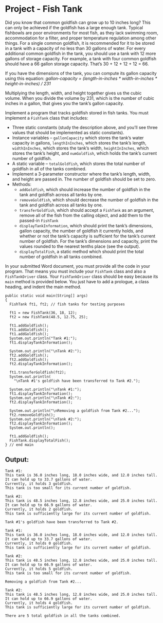 # Project - Fish Tank
Did you know that common goldfish can grow up to 10 inches long? This can only be achieved if the goldfish has a large enough tank. Typical fishbowls are poor environments for most fish, as they lack swimming room, accommodation for a filter, and proper temperature regulation among other things. For a single common goldfish, it is recommended for it to be stored in a tank with a capacity of no less than 30 gallons of water. For every additional common goldfish in the tank, you should use a tank with 12 more gallons of storage capacity. For example, a tank with four common goldfish should have a 66 gallon storage capacity. That’s 30 + 12 + 12 + 12 = 66.

If you have the dimensions of the tank, you can compute its gallon capacity using this equation:
*gallon-capacity = (length-in-inches * width-in-inches * height-in-inches) / 231*

Multiplying the length, width, and height together gives us the cubic volume. When you divide the volume by 231, which is the number of cubic inches in a gallon, that gives you the tank’s gallon capacity.

Implement a program that tracks goldfish stored in fish tanks. You must implement a ```FishTank``` class that includes:

- Three static constants (study the description above, and you’ll see three values that should be implemented as static constants).
- Instance variables – ```gallonCapacity``` which stores the tank’s water capacity in gallons, ```lengthInInches```, which stores the tank’s length, ```widthInInches```, which stores the tank’s width, ```heightInInches```, which stores the tank’s height, and ```numGoldfish```, which holds the tank’s current number of goldfish.
- A static variable – ```totalGoldfish```, which stores the total number of goldfish in all of the tanks combined.
- Implement a 3-parameter constructor where the tank’s length, width, and height are passed in. The number of goldfish should be set to zero.
- Methods:
    - ```addGoldfish```, which should increase the number of goldfish in the tank and goldfish across all tanks by one.
    - ```removeGoldfish```, which should decrease the number of goldfish in the tank and goldfish across all tanks by one.
    - ```transferGoldfish```, which should accept a ```FishTank``` as an argument, remove all of the fish from the calling object, and add them to the passed-in ```FishTank```
    - ```displayTankInformation```, which should print the tank’s dimensions, gallon capacity, the number of goldfish it currently holds, and whether or not the tank’s capacity is sufficient for the tank’s current number of goldfish. For the tank’s dimensions and capacity, print the values rounded to the nearest tenths place (see the output).
    - ```displayTotalFish```, a static method which should print the total number of goldfish in all tanks combined.

In your submitted Word document, you must provide all the code in your program. That means you must include your ```FishTank``` class and also a ```FishTankDriver``` class. Your ```FishTankDriver``` class should be easy because its ```main``` method is provided below. You just have to add a prologue, a class heading, and indent the main method.
```
public static void main(String[] args)
{
  FishTank ft1, ft2; // fish tanks for testing purposes

  ft1 = new FishTank(36, 18, 12);
  ft2 = new FishTank(48.5, 12.75, 25);

  ft1.addGoldfish();
  ft1.addGoldfish();
  ft1.addGoldfish();
  System.out.println("Tank #1:");
  ft1.displayTankInformation();

  System.out.println("\nTank #2:");
  ft2.addGoldfish();
  ft2.addGoldfish();
  ft2.displayTankInformation();

  ft1.transferGoldfish(ft2);
  System.out.println(
    "\nTank #1's goldfish have been transferred to Tank #2.");

  System.out.println("\nTank #1:");
  ft1.displayTankInformation();
  System.out.println("\nTank #2:");
  ft2.displayTankInformation();

  System.out.println("\nRemoving a goldfish from Tank #2...");
  ft2.removeGoldfish();
  System.out.println("\nTank #2:");
  ft2.displayTankInformation();
  System.out.println();

  ft1.addGoldfish();
  FishTank.displayTotalFish();
} // end main
```

## Output:
```
Tank #1:
This tank is 36.0 inches long, 18.0 inches wide, and 12.0 inches tall.
It can hold up to 33.7 gallons of water.
Currently, it holds 3 goldfish.
This tank is too small for its current number of goldfish.

Tank #2:
This tank is 48.5 inches long, 12.8 inches wide, and 25.0 inches tall.
It can hold up to 66.9 gallons of water.
Currently, it holds 2 goldfish.
This tank is sufficiently large for its current number of goldfish.

Tank #1's goldfish have been transferred to Tank #2.

Tank #1:
This tank is 36.0 inches long, 18.0 inches wide, and 12.0 inches tall.
It can hold up to 33.7 gallons of water.
Currently, it holds 0 goldfish.
This tank is sufficiently large for its current number of goldfish.

Tank #2:
This tank is 48.5 inches long, 12.8 inches wide, and 25.0 inches tall.
It can hold up to 66.9 gallons of water.
Currently, it holds 5 goldfish.
This tank is too small for its current number of goldfish.

Removing a goldfish from Tank #2...

Tank #2:
This tank is 48.5 inches long, 12.8 inches wide, and 25.0 inches tall.
It can hold up to 66.9 gallons of water.
Currently, it holds 4 goldfish.
This tank is sufficiently large for its current number of goldfish.

There are 5 total goldfish in all the tanks combined.
```
